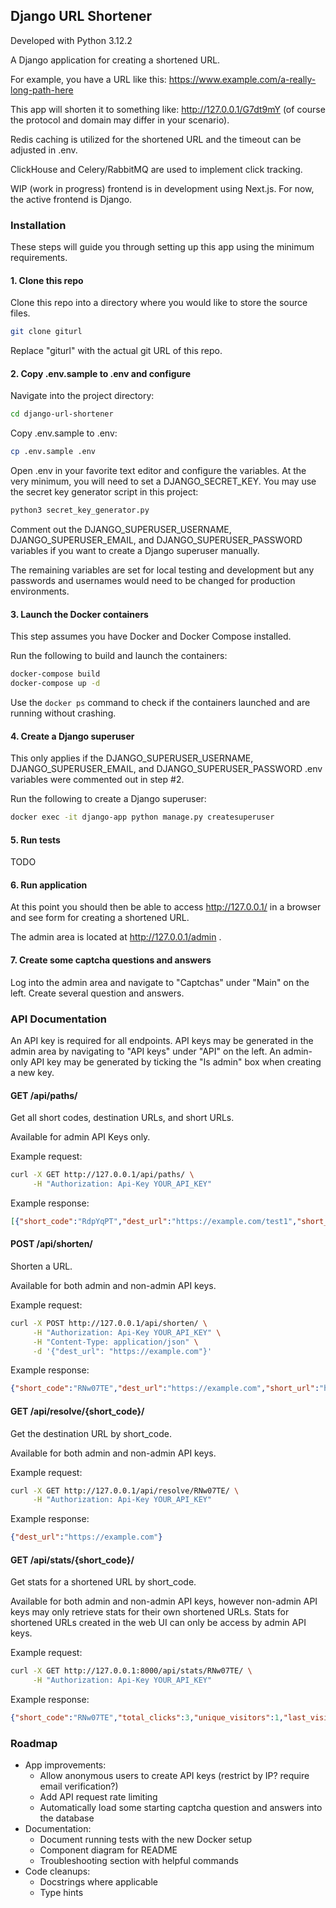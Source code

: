 ## Django URL Shortener

Developed with Python 3.12.2

A Django application for creating a shortened URL.

For example, you have a URL like this: https://www.example.com/a-really-long-path-here

This app will shorten it to something like: http://127.0.0.1/G7dt9mY (of course the protocol and domain may differ in your scenario).

Redis caching is utilized for the shortened URL and the timeout can be adjusted in .env.

ClickHouse and Celery/RabbitMQ are used to implement click tracking.

WIP (work in progress) frontend is in development using Next.js. For now, the active frontend is Django.

### Installation

These steps will guide you through setting up this app using the minimum requirements.

#### 1. Clone this repo

Clone this repo into a directory where you would like to store the source files.

```bash
git clone giturl
```

Replace "giturl" with the actual git URL of this repo.

#### 2. Copy .env.sample to .env and configure

Navigate into the project directory:

```bash
cd django-url-shortener
```

Copy .env.sample to .env:

```bash
cp .env.sample .env
```

Open .env in your favorite text editor and configure the variables. At the very minimum, you will need to set a DJANGO_SECRET_KEY. You may use the secret key generator script in this project:

```bash
python3 secret_key_generator.py
```

Comment out the DJANGO_SUPERUSER_USERNAME, DJANGO_SUPERUSER_EMAIL, and DJANGO_SUPERUSER_PASSWORD variables if you want to create a Django superuser manually.

The remaining variables are set for local testing and development but any passwords and usernames would need to be changed for production environments.

#### 3. Launch the Docker containers

This step assumes you have Docker and Docker Compose installed.

Run the following to build and launch the containers:

```bash
docker-compose build
docker-compose up -d
```

Use the `docker ps` command to check if the containers launched and are running without crashing.

#### 4. Create a Django superuser

This only applies if the DJANGO_SUPERUSER_USERNAME, DJANGO_SUPERUSER_EMAIL, and DJANGO_SUPERUSER_PASSWORD .env variables were commented out in step #2.

Run the following to create a Django superuser:

```bash
docker exec -it django-app python manage.py createsuperuser
```

#### 5. Run tests

TODO

#### 6. Run application

At this point you should then be able to access http://127.0.0.1/ in a browser and see form for creating a shortened URL.

The admin area is located at http://127.0.0.1/admin .

#### 7. Create some captcha questions and answers

Log into the admin area and navigate to "Captchas" under "Main" on the left. Create several question and answers.

### API Documentation

An API key is required for all endpoints. API keys may be generated in the admin area by navigating to "API keys" under "API" on the left. An admin-only API key may be generated by ticking the "Is admin" box when creating a new key.

#### GET /api/paths/

Get all short codes, destination URLs, and short URLs.

Available for admin API Keys only.

Example request:
```bash
curl -X GET http://127.0.0.1/api/paths/ \
     -H "Authorization: Api-Key YOUR_API_KEY"
```

Example response:
```json
[{"short_code":"RdpYqPT","dest_url":"https://example.com/test1","short_url":"http://127.0.0.1/RdpYqPT"},{"short_code":"oDr9JOs","dest_url":"https://example.com/test2","short_url":"http://127.0.0.1/oDr9JOs"}]
```

#### POST /api/shorten/

Shorten a URL.

Available for both admin and non-admin API keys.

Example request:
```bash
curl -X POST http://127.0.0.1/api/shorten/ \
     -H "Authorization: Api-Key YOUR_API_KEY" \
     -H "Content-Type: application/json" \
     -d '{"dest_url": "https://example.com"}'
```

Example response:
```json
{"short_code":"RNw07TE","dest_url":"https://example.com","short_url":"http://127.0.0.1/RNw07TE"}
```

#### GET /api/resolve/{short_code}/

Get the destination URL by short_code.

Available for both admin and non-admin API keys.

Example request:
```bash
curl -X GET http://127.0.0.1/api/resolve/RNw07TE/ \
     -H "Authorization: Api-Key YOUR_API_KEY"
```

Example response:
```json
{"dest_url":"https://example.com"}
```

#### GET /api/stats/{short_code}/

Get stats for a shortened URL by short_code.

Available for both admin and non-admin API keys, however non-admin API keys may only retrieve stats for their own shortened URLs. Stats for shortened URLs created in the web UI can only be access by admin API keys.

Example request:
```bash
curl -X GET http://127.0.0.1:8000/api/stats/RNw07TE/ \
     -H "Authorization: Api-Key YOUR_API_KEY"
```

Example response:
```json
{"short_code":"RNw07TE","total_clicks":3,"unique_visitors":1,"last_visited":"2025-02-09T03:49:27"}
```

### Roadmap

- App improvements:
  - Allow anonymous users to create API keys (restrict by IP? require email verification?)
  - Add API request rate limiting
  - Automatically load some starting captcha question and answers into the database
- Documentation:
  - Document running tests with the new Docker setup
  - Component diagram for README
  - Troubleshooting section with helpful commands
- Code cleanups:
  - Docstrings where applicable
  - Type hints
